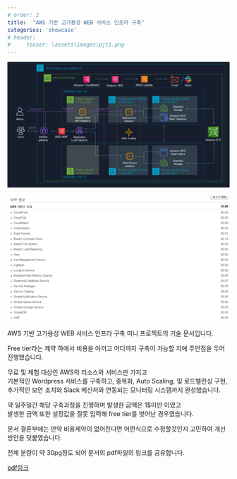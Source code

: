 ```yaml
---
# order: 2
title:  "AWS 기반 고가용성 WEB 서비스 인프라 구축"
categories: 'showcase'
# header:
#     teaser: \assets\images\pjt1.png
---
```


![arch](/assets/images/archi.png)

![invoice](/assets/images/invoice.png)


AWS 기반 고가용성 WEB 서비스 인프라 구축 미니 프로젝트의 기술 문서입니다.   

Free tier라는 제약 하에서 비용을 아끼고 어디까지 구축이 가능할 지에 주안점을 두어 진행했습니다.   

무료 및 체험 대상인 AWS의 리소스와 서비스만 가지고      
기본적인 Wordpress 서비스를 구축하고, 중복화, Auto Scaling, 및 로드밸런싱 구현,    
추가적인 보안 조치와 Slack 메신저와 연동되는 모니터링 시스템까지 완성했습니다.   

약 일주일간 해당 구축과정을 진행하며 발생한 금액은 1$미만 이였고    
발생한 금액 또한 설정값을 잘못 입력해 free tier를 벗어난 경우였습니다.  

문서 결론부에는 만약 비용제약이 없어진다면 어떤식으로 수정할것인지 고민하여 개선방안을 덧붙였습니다.    

전체 분량이 약 30pg정도 되어 문서의 pdf파일의 링크를 공유합니다.

[pdf링크](https://drive.google.com/file/d/1Y8RDSU7AMVV3_xg_LrvFNHAERRwc0VP_/view?usp=sharing)

